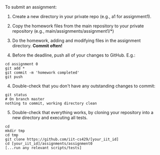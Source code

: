 To submit an assignment:

1. Create a new directory in your private repo (e.g., a1 for assignment1).

2. Copy the homework files from the main repository to your private repository (e.g., main/assignments/assignment1/*) 

2. Do the homework, adding and modifying files in the assignment directory. **Commit often!**

3. Before the deadline, push all of your changes to GitHub. E.g.:
  ```
  cd assignment 0
  git add *
  git commit -m 'homework completed'
  git push
  ```

4. Double-check that you don't have any outstanding changes to commit:
  ```
  git status
  # On branch master
  nothing to commit, working directory clean
  ```

5. Double-check that everything works, by cloning your repository into a new directory and executing all tests.
  ```
  cd 
  mkdir tmp
  cd tmp
  git clone https://github.com/iit-cs429/[your_iit_id]
  cd [your_iit_id]/assignments/assignment0
  [...run any relevant scripts/tests]
  ```
